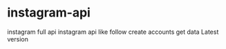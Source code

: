 # instagram-api
instagram full api instagram api like follow create accounts get data Latest version
